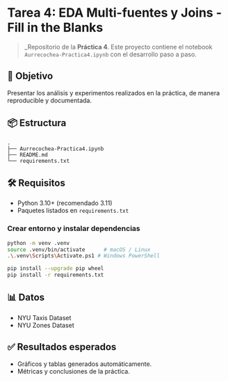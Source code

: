 # Tarea 4: EDA Multi-fuentes y Joins - Fill in the Blanks

> _Repositorio de la **Práctica 4**. Este proyecto contiene el notebook `Aurrecochea-Practica4.ipynb` con el desarrollo paso a paso.

## 🚀 Objetivo
Presentar los análisis y experimentos realizados en la práctica, de manera reproducible y documentada.

## 📦 Estructura
```
.
├── Aurrecochea-Practica4.ipynb
├── README.md
└── requirements.txt
```

## 🛠️ Requisitos
- Python 3.10+ (recomendado 3.11)
- Paquetes listados en `requirements.txt`

### Crear entorno y instalar dependencias
```bash
python -m venv .venv
source .venv/bin/activate      # macOS / Linux
.\.venv\Scripts\Activate.ps1 # Windows PowerShell

pip install --upgrade pip wheel
pip install -r requirements.txt
```

## 📊 Datos
- NYU Taxis Dataset
- NYU Zones Dataset


## ✅ Resultados esperados
- Gráficos y tablas generados automáticamente.
- Métricas y conclusiones de la práctica.


